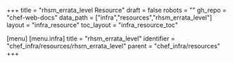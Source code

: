 +++
title = "rhsm_errata_level Resource"
draft = false
robots = ""
gh_repo = "chef-web-docs"
data_path = ["infra","resources","rhsm_errata_level"]
layout = "infra_resource"
toc_layout = "infra_resource_toc"

[menu]
  [menu.infra]
    title = "rhsm_errata_level"
    identifier = "chef_infra/resources/rhsm_errata_level"
    parent = "chef_infra/resources"
+++

<!-- The contents of this page are automatically generated from the rhsm_errata_level.yaml file in the data directory. -->
<!-- To suggest a change, edit the https://github.com/chef/chef/blob/main/lib/chef/resource/rhsm_errata_level.rb file
      and submit a pull request to the https://github.com/chef/chef repository. -->
